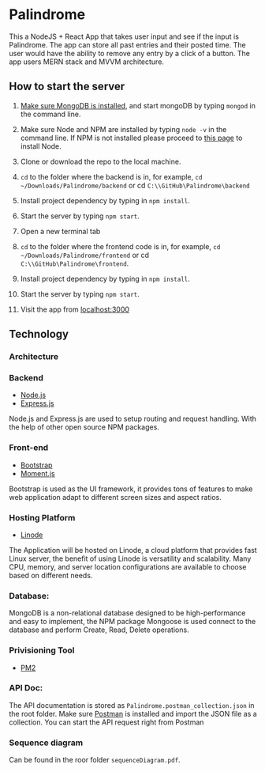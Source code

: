 # Palindrome
This a NodeJS + React App that takes user input and see if the input is Palindrome. The app can store all past entries and their posted time. The user would have the ability to remove any entry by a click of a button. The app users MERN stack and MVVM architecture.

## How to start the server

1. [Make sure MongoDB is installed](https://docs.mongodb.com/v3.2/administration/install-community/), and start mongoDB by typing `mongod` in the command line. 

1. Make sure Node and NPM are installed by typing `node -v` in the command line. If NPM is not installed please proceed to [this page](https://nodejs.org/en/download/) to install Node.

1. Clone or download the repo to the local machine.

1. `cd` to the folder where the backend is in, for example, `cd ~/Downloads/Palindrome/backend` or cd `C:\\GitHub\Palindrome\backend`

1. Install project dependency by typing in `npm install`.

1. Start the server by typing `npm start`.

1. Open a new terminal tab

1. `cd` to the folder where the frontend code is in, for example, `cd ~/Downloads/Palindrome/frontend` or cd `C:\\GitHub\Palindrome\frontend`.

1. Install project dependency by typing in `npm install`.

1. Start the server by typing `npm start`.

1. Visit the app from [localhost:3000](http://localhost:3000)

## Technology
### Architecture
### Backend
- [Node.js](http://nodejs.org)
- [Express.js](https://expressjs.com)
  
Node.js and Express.js are used to setup routing and request handling. With the help of other open source NPM packages. 

### Front-end
- [Bootstrap](https://getbootstrap.com)
- [Moment.js](http://momentjs.com)

Bootstrap is used as the UI framework, it provides tons of features to make web application adapt to different screen sizes and aspect ratios.


### Hosting Platform
- [Linode](https://www.linode.com)

The Application will be hosted on Linode, a cloud platform that provides fast Linux server, the benefit of using Linode is versatility and scalability. Many CPU, memory, and server location configurations are available to choose based on different needs. 


### Database:
MongoDB is a non-relational database designed to be high-performance and easy to implement,  the NPM package Mongoose is used connect to the database and perform Create, Read, Delete operations.


### Privisioning Tool
- [PM2](http://pm2.keymetrics.io)

### API Doc:
The API documentation is stored as `Palindrome.postman_collection.json` in the root folder. Make sure [Postman](https://www.getpostman.com/apps) is installed and import the JSON file as a collection. You can start the API request right from Postman
  

### Sequence diagram
Can be found in the roor folder `sequenceDiagram.pdf`.